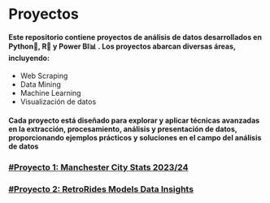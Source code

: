 # Proyectos
#### Este repositorio contiene proyectos de análisis de datos desarrollados en Python🐍, R🧮 y Power BI📊 . Los proyectos abarcan diversas áreas, incluyendo:
  -  Web Scraping
  -  Data Mining
  -  Machine Learning
  -  Visualización de datos
#### Cada proyecto está diseñado para explorar y aplicar técnicas avanzadas en la extracción, procesamiento, análisis y presentación de datos, proporcionando ejemplos prácticos y soluciones en el campo del análisis de datos

### [#Proyecto 1: Manchester City Stats 2023/24](https://github.com/gonzadzz00/Proyectos/blob/32bfedb8a11b2d56518f04c5d795f92343fc34bf/%23Proyecto1%3A%20Web%20Scraping/Descripcion.md)
### [#Proyecto 2: RetroRides Models Data Insights](https://github.com/gonzadzz00/Proyectos/blob/main/%23Proyecto2%3A%20SQL%20Data%20Consulting/README.md)
